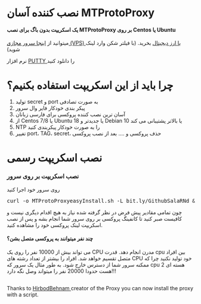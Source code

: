 # نصب کننده آسان MTProtoProxy
<h4>یک اسکریپت بدون باگ برای نصب MTProtoProxy بر روی Centos یا Ubuntu</h4>

میتوانید از <a href="https://support.cloudzy.com/aff.php?aff=1557" target="_blank">اینجا سرور مجازی  (VPS) با ارز دیجیتال</a> بخرید. (با فیلتر شکن وارد لینک شوید)

 نرم افزار <a href="https://uploadb.me/direct/cjlbd3c6vuwm/CC_%208.0l.rar.html" target="_blank"> PUTTY </a> را دانلود کنید


# چرا باید از این اسکریپت استفاده بکنیم؟
1. تولید secret و port به صورت تصادفی
2. پیکر بندی خودکار فایر وال سرور
3. آسان ترین نصب کننده پروکسی برای فارسی زبانان
4. از Centos 7/8 یا Ubuntu 18 یا جدیدتر و Debian 10 یا بالاتر پشتیبانی می کند
5. NTP را به صورت خودکار پیکربندی کنید
6. تغییر port، TAG، secret، حذف پروکسی و .... بعد از نصب پروکسی

# نصب اسکریپت رسمی
<h3>نصب اسکریپت بر روی سرور</h3>

روی سرور خود اجرا کنید

<pre>curl -o MTProtoProxyeasyInstall.sh -L bit.ly/GithubSalaRNd && bash MTProtoProxyeasyInstall.sh</pre>

چون تمامی مقادیر پیش فرض در نظر گرفته شده نیاز به هیچ اقدام دیگری نیست و کافیست صبر کنید تا کانفینگ پروکسی بر روی سرور شما انجام بشه و پس از نصب اسکریپت لینک پروکسی خود را مشاهده کنید.

<h4>چند نفر میتوانند به پروکسی متصل بشن؟</h4>

 می تواند بیش از 10000 نفر را روی یک CPU مدرن انجام دهد. قدرت cpu بین افراد متصل تقسیم خواهد شد. افراد را بیشتر از تعداد رشته های CPU خود تولید نکنید چرا که ممکنه سرور شما از دسترس خارج شود.
به طور مثال یک سرور که cpu 2 هسته ای هست حدودا 20000 نفر را میتواند وصل نگه دارد!!!
##
Thanks to <a href="https://github.com/HirbodBehnam" target="_blank"> HirbodBehnam </a> creator of the Proxy you can now install the proxy with a script.

